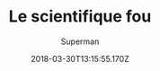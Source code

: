 ---
tmdb_id: '95414'
title: Le scientifique fou
original_title: The Mad Scientist
author: Superman
img_name: madScientist.jpg
release_date: '1941-09-26'
synopsis: ''
tags:
- Superman
- Fleischer
category:
- Dessins Animés
youtube_url: ''
vimeo_url: ''
archive_url: ''
dailymotion_url: //www.dailymotion.com/embed/video/x6h1b99
cast: 'Bud Collyer,Jack Mercer,Jackson Beck,Julian Noa,Joan Alexander'
crew: 'Dave Fleischer,Jerry Siegel,Joe Shuster,Max Fleischer,Izzy Sparber'
imdb_id: tt0034247
adult: 'false'
date: '2018-03-30T13:15:55.170Z'
---